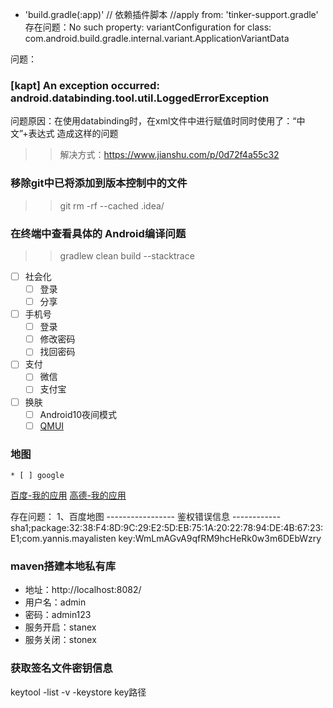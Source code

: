 - 'build.gradle(:app)'
 // 依赖插件脚本
 //apply from: 'tinker-support.gradle'
 存在问题：No such property: variantConfiguration for class: com.android.build.gradle.internal.variant.ApplicationVariantData
 
 问题：
 ### [kapt] An exception occurred: android.databinding.tool.util.LoggedErrorException
 问题原因：在使用databinding时，在xml文件中进行赋值时同时使用了：“中文”+表达式 造成这样的问题
 >> 解决方式：https://www.jianshu.com/p/0d72f4a55c32

 ### 移除git中已将添加到版本控制中的文件
>> git  rm  -rf  --cached .idea/

 ### 在终端中查看具体的 Android编译问题
>> gradlew clean build  --stacktrace

* [ ] 社会化
    * [ ] 登录
    * [ ] 分享
    
* [ ] 手机号
    * [ ] 登录
    * [ ] 修改密码
    * [ ] 找回密码
    
* [ ] 支付
    * [ ] 微信
    * [ ] 支付宝
    
* [ ] 换肤
    * [ ] Android10夜间模式
    * [ ] [QMUI](https://github.com/Tencent/QMUI_Android/wiki/QMUI-%E6%8D%A2%E8%82%A4)
    
### 地图
    * [ ] google
[百度-我的应用](http://lbsyun.baidu.com/apiconsole/key#/home)
[高德-我的应用](https://console.amap.com/dev/key/app)

存在问题：
1、百度地图
    ----------------- 鉴权错误信息 ------------
    sha1;package:32:38:F4:8D:9C:29:E2:5D:EB:75:1A:20:22:78:94:DE:4B:67:23:E1;com.yannis.mayalisten
    key:WmLmAGvA9qfRM9hcHeRk0w3m6DEbWzry
    
### maven搭建本地私有库
 - 地址：http://localhost:8082/
 - 用户名：admin
 - 密码：admin123
 - 服务开启：stanex
 - 服务关闭：stonex
 
 ### 获取签名文件密钥信息
 
 keytool -list -v -keystore key路径